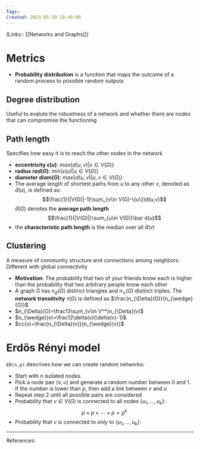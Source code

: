 ```yaml
---
Tags: 
Created: 2023-05-19 19:49:00
---
```

(Links:: [[Networks and Graphs]])
# Metrics
- **Probability distribution** is a function that maps the outcome of a random process to possible random outputs

## Degree distribution
Useful to evalute the robustness of a network and whether there are nodes that can compromise the functioning
## Path length
Specifies how easy it is to reach the other nodes in the network
- **eccentricity $\epsilon(u)$**: $max\{d(u,v)|v\in V(G)\}$
- **radius $rad(G)$**: $min\{\epsilon(u)|u\in V(G)\}$
- **diameter $diam(G)$**: $max\{d(u,v)|u,v\in V(G)\}$
- The average length of shortest paths from $u$ to any other $v$, denoted as $\bar d(u)$, is defined as: $$\frac{1}{|V(G)|-1}\sum_{v\in V(G)-\{u\}}d(u,v)$$
  $\bar d(G)$ denotes the **average path length** $$\frac{1}{|V(G)|}\sum_{u\in V(G)}\bar d(u)$$
- the **characteristic path length** is the median over all $\bar d(v)$

## Clustering
A measure of community structure and connections among neighbors. Different with global connectivity
- **Motivation**: The probability that two of your friends know each is higher than the probability that two arbitrary people know each other
- A graph $G$ has $n_{\Delta}(G)$ distinct triangles and $n_{\wedge}(G)$ distinct triples. The **network transitivity** $\tau(G)$ is defined as $\frac{n_{\Delta}(G)}{n_{\wedge}(G)}$
- $n_{\Delta}(G)=\frac13\sum_{v\in V^*}n_{\Delta}(v)$
- $n_{\wedge}(v)=\frac12\delta(v)(\delta(v)-1)$
- $cc(v)=\frac{n_{\Delta}(v)}{n_{\wedge}(v)}$
# Erdös Rényi model
`ER(n,p)` descrives how we can create random networks:
- Start with $n$ isolated nodes
- Pick a node pair $(v,u)$ and generate a random number between 0 and 1. If the number is lower than $p$, then add a link between $v$ and $u$
- Repeat step 2 until all possible pairs are considered
- Probability that $v\in V(G)$ is connected to all nodes $\{u_1,...,u_k\}$: $$p\times p\times \cdots \times p=p^k$$
- Probability that $v$ is connected to *only* to $\{u_1,...,u_k\}$: $$$$

---
References: